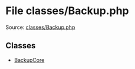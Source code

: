 File classes/Backup.php
=========

Source: [classes/Backup.php](https://github.com/PrestaShop/PrestaShop/blob/1.5.6.1/classes/Backup.php)


Classes
-------

* [BackupCore](class.BackupCore.md)

